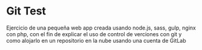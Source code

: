 # Git Test

Ejercicio de una pequeña web app creada usando node.js, sass, gulp, nginx con php, con el fin de explicar el uso de control de verciones con git y como alojarlo en un repositorio en la nube usando una cuenta de GitLab